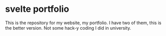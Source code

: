 # svelte portfolio

This is the repository for my website, my portfolio. I have two of them, this is the better version. Not some hack-y coding I did in university.